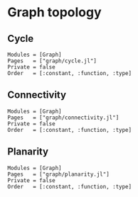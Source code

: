
# Graph topology


## Cycle

```@autodocs
Modules = [Graph]
Pages   = ["graph/cycle.jl"]
Private = false
Order   = [:constant, :function, :type]
```


## Connectivity

```@autodocs
Modules = [Graph]
Pages   = ["graph/connectivity.jl"]
Private = false
Order   = [:constant, :function, :type]
```


## Planarity

```@autodocs
Modules = [Graph]
Pages   = ["graph/planarity.jl"]
Private = false
Order   = [:constant, :function, :type]
```
